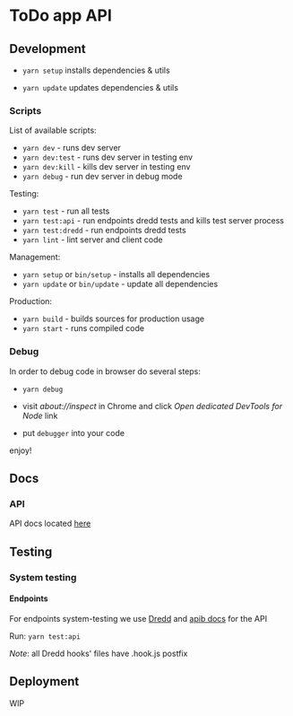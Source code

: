 # ToDo app API

## Development

* `yarn setup` installs dependencies & utils

* `yarn update` updates dependencies & utils

### Scripts

List of available scripts:

* `yarn dev` - runs dev server
* `yarn dev:test` - runs dev server in testing env
* `yarn dev:kill` - kills dev server in testing env
* `yarn debug` - run dev server in debug mode

Testing:

* `yarn test` - run all tests
* `yarn test:api` - run endpoints dredd tests and kills test server process
* `yarn test:dredd` - run endpoints dredd tests
* `yarn lint` - lint server and client code

Management:

* `yarn setup` or `bin/setup` - installs all dependencies
* `yarn update` or `bin/update` - update all dependencies

Production:

* `yarn build` - builds sources for production usage
* `yarn start` - runs compiled code

### Debug

In order to debug code in browser do several steps:

- `yarn debug`

- visit _about://inspect_ in Chrome and click *Open dedicated DevTools for Node* link

- put `debugger` into your code

enjoy!

## Docs

### API

API docs located [here](api-docs.apib)

## Testing

### System testing

#### Endpoints

For endpoints system-testing we use [Dredd](https://dredd.org/en/latest/) and [apib docs](./server/api-docs.apib) for the API

Run: `yarn test:api`

*Note*: all Dredd hooks' files have .hook.js postfix

## Deployment

WIP
